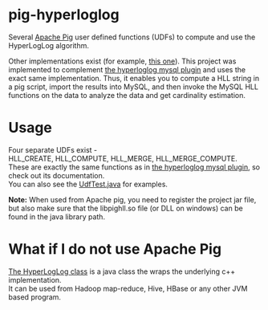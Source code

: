pig-hyperloglog
===============

Several [Apache Pig](http://pig.apache.org/) user defined functions (UDFs) to compute and use the HyperLogLog algorithm.  
  
Other implementations exist (for example, [this one](http://datafu.incubator.apache.org/docs/datafu/guide/estimation.html)). This project was implemented to complement [the hyperloglog mysql plugin](https://github.com/amirtuval/mysql-hyperloglog) and uses the exact same implementation. Thus, it enables you to compute a HLL string in a pig script, import the results into MySQL, and then invoke the MySQL HLL functions on the data to analyze the data and get cardinality estimation.

Usage
=====

Four separate UDFs exist -  
HLL_CREATE, HLL_COMPUTE, HLL_MERGE, HLL_MERGE_COMPUTE.  
These are exactly the same functions as in [the hyperloglog mysql plugin](https://github.com/amirtuval/mysql-hyperloglog), so check out its documentation.  
You can also see the [UdfTest.java](src/test/java/com/amirtuval/pighll/udf/UdfTest.java) for examples.  
  
**Note:** When used from Apache pig, you need to register the project jar file, but also make sure that the libpighll.so file (or DLL on windows) can be found in the java library path.

What if I do not use Apache Pig
===============================

[The HyperLogLog class](src/main/java/com/amirtuval/pighll/HyperLogLog.java) is a java class the wraps the underlying c++ implementation.  
It can be used from Hadoop map-reduce, Hive, HBase or any other JVM based program.
